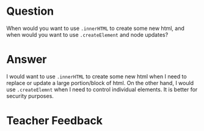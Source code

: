 # Question
When would you want to use `.innerHTML` to create some new html, and when would you want to use `.createElement` and node updates?

# Answer
I would want to use `.innerHTML` to create some new html when I need to replace or update a large portion/block of html. On the other hand, I would use `.createElemnt` when I need to control individual elements. It is better for security purposes.

# Teacher Feedback